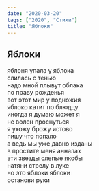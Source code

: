 ```yaml
---
date: "2020-03-20"
tags: ["2020", "Стихи"]
title: "Яблоки"
---
```


## Яблоки

яблоня упала у яблока<br>
слилась с тенью<br>
надо мной плывут облака<br>
по праву рожденья<br>
вот этот мир у подножия<br>
яблоко катит по блюдцу<br>
иногда я думаю может я<br>
не волен проснуться<br>
я ухожу брожу истово<br>
пишу что попало<br>
а ведь мы уже давно изданы<br>
в простите меня анналах<br>
эти звезды слепые якобы<br>
натяни стрелу в луке<br>
но это яблоки яблоки<br>
останови руки<br>
